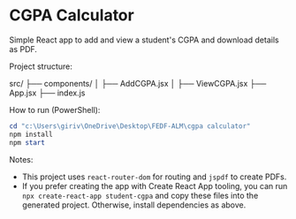 # CGPA Calculator

Simple React app to add and view a student's CGPA and download details as PDF.

Project structure:

src/
├── components/
│   ├── AddCGPA.jsx
│   ├── ViewCGPA.jsx
├── App.jsx
├── index.js

How to run (PowerShell):

```powershell
cd "c:\Users\giriv\OneDrive\Desktop\FEDF-ALM\cgpa calculator"
npm install
npm start
```

Notes:
- This project uses `react-router-dom` for routing and `jspdf` to create PDFs.
- If you prefer creating the app with Create React App tooling, you can run `npx create-react-app student-cgpa` and copy these files into the generated project. Otherwise, install dependencies as above.
